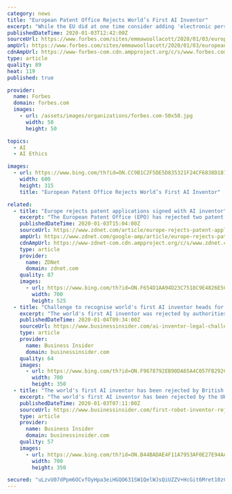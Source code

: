```yaml
---
category: news
title: "European Patent Office Rejects World’s First AI Inventor"
excerpt: "While the EU did at one time consider adding 'electronic personality' to the two categories of potential patent owner allowed - 'natural person' and 'legal entity' - it abandoned the idea after receiving a strongly worded letter from more than 150 experts in AI, robotics, IP and ethics."
publishedDateTime: 2020-01-03T12:42:00Z
sourceUrl: https://www.forbes.com/sites/emmawoollacott/2020/01/03/european-patent-office-rejects-worlds-first-ai-inventor/
ampUrl: https://www.forbes.com/sites/emmawoollacott/2020/01/03/european-patent-office-rejects-worlds-first-ai-inventor/amp/
cdnAmpUrl: https://www-forbes-com.cdn.ampproject.org/c/s/www.forbes.com/sites/emmawoollacott/2020/01/03/european-patent-office-rejects-worlds-first-ai-inventor/amp/
type: article
quality: 89
heat: 119
published: true

provider:
  name: Forbes
  domain: forbes.com
  images:
    - url: /assets/images/organizations/forbes.com-50x50.jpg
      width: 50
      height: 50

topics:
  - AI
  - AI Ethics

images:
  - url: https://www.bing.com/th?id=ON.CC9B1C2F5DE5D835321F24CF6838D181
    width: 600
    height: 315
    title: "European Patent Office Rejects World’s First AI Inventor"

related:
  - title: "Europe rejects patent applications signed with AI inventor"
    excerpt: "The European Patent Office (EPO) has rejected two patent applications in which artificial intelligence (AI) was designated as the inventor. EP 18 275 163 and EP 18 275 174, described as a food container based on advanced geometry and light-based \"devices and methods for attracting enhanced attention\" in rescue scenarios, are patents submitted ..."
    publishedDateTime: 2020-01-03T15:04:00Z
    sourceUrl: https://www.zdnet.com/article/europe-rejects-patent-applications-signed-with-ai-as-the-inventor/
    ampUrl: https://www.zdnet.com/google-amp/article/europe-rejects-patent-applications-signed-with-ai-as-the-inventor/
    cdnAmpUrl: https://www-zdnet-com.cdn.ampproject.org/c/s/www.zdnet.com/google-amp/article/europe-rejects-patent-applications-signed-with-ai-as-the-inventor/
    type: article
    provider:
      name: ZDNet
      domain: zdnet.com
    quality: 87
    images:
      - url: https://www.bing.com/th?id=ON.F654D1AA94D23C7518C9E4826E5CC38E
        width: 700
        height: 525
  - title: "Challenge to recognise world's first AI inventor heads for High Court battle"
    excerpt: "The world's first AI inventor was rejected by authorities in the UK and EU. The team behind it is appealing both decisions."
    publishedDateTime: 2020-01-04T09:34:00Z
    sourceUrl: https://www.businessinsider.com/ai-inventor-legal-challenge-in-uk-and-europe-court-battle-2020-1
    type: article
    provider:
      name: Business Insider
      domain: businessinsider.com
    quality: 64
    images:
      - url: https://www.bing.com/th?id=ON.F9678792EB90DA65A4C057FB292C14A9
        width: 700
        height: 350
  - title: "The world's first AI inventor has been rejected by British and European patent authorities"
    excerpt: "The world's first AI inventor has been rejected by the UK patent office. It says there is a \"legitimate question\" over future applications."
    publishedDateTime: 2020-01-03T07:11:00Z
    sourceUrl: https://www.businessinsider.com/first-robot-inventor-rejected-british-and-european-authorities
    type: article
    provider:
      name: Business Insider
      domain: businessinsider.com
    quality: 57
    images:
      - url: https://www.bing.com/th?id=ON.B44BADAE4F11A7953AF0E27E94AA2946
        width: 700
        height: 350

secured: "uLzvU07dPpm6OCvfOyHpa3eiHGQO631SW1QelWJsQiUZZV+HcGit6Mret10zCvUbGED/4A9TohEvq9IoVp5YgppyszHafeG5YM36/0dY682+53sPD4g9Dp/DDc3Nr2bRpauOuYBiGBHC4i4VQmpis6ZHo519oEoF8Wm3zOmQVAL7h8evM99ohPqSEulHuTsXDBH4Y7evVwwH8MfPzmoAlZTBNMGCzBmB6z110uwkCTU6vS7z/y9nNLczEV5aTFCAPlfmSKiMB5B2f/1Hc8h+Rw==;gKRKKXxkuAUc2vb6iCW04A=="
---
```



